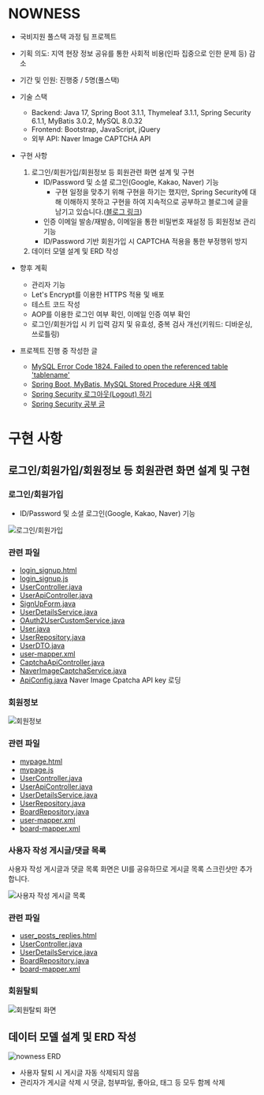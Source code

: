 # NOWNESS
- 국비지원 풀스택 과정 팀 프로젝트
- 기획 의도: 지역 현장 정보 공유를 통한 사회적 비용(인파 집중으로 인한 문제 등) 감소
- 기간 및 인원: 진행중 / 5명(풀스택)

- 기술 스택
  - Backend: Java 17, Spring Boot 3.1.1, Thymeleaf 3.1.1, Spring Security 6.1.1, MyBatis 3.0.2, MySQL 8.0.32
  - Frontend: Bootstrap, JavaScript, jQuery
  - 외부 API: Naver Image CAPTCHA API

- 구현 사항
  1) 로그인/회원가입/회원정보 등 회원관련 화면 설계 및 구현
      - ID/Password 및 소셜 로그인(Google, Kakao, Naver) 기능
        - 구현 일정을 맞추기 위해 구현을 하기는 했지만, Spring Security에 대해 이해하지 못하고 구현을 하여 지속적으로 공부하고 블로그에 글을 남기고 있습니다.([블로그 링크](https://limvik.github.io/categories/spring/)) 
      - 인증 이메일 발송/재발송, 이메일을 통한 비밀번호 재설정 등 회원정보 관리 기능
      - ID/Password 기반 회원가입 시 CAPTCHA 적용을 통한 부정행위 방지
  2) 데이터 모델 설계 및 ERD 작성

- 향후 계획
  - 관리자 기능
  - Let's Encrypt를 이용한 HTTPS 적용 및 배포
  - 테스트 코드 작성
  - AOP를 이용한 로그인 여부 확인, 이메일 인증 여부 확인
  - 로그인/회원가입 시 키 입력 감지 및 유효성, 중복 검사 개선(키워드: 디바운싱, 쓰로틀링)
 
- 프로젝트 진행 중 작성한 글
  - [MySQL Error Code 1824. Failed to open the referenced table 'tablename'](https://limvik.github.io/posts/mysql-error-code-1824/)
  - [Spring Boot, MyBatis, MySQL Stored Procedure 사용 예제](https://limvik.github.io/posts/stored-procedure-example-in-spring-boot-mybatis-mysql/)
  - [Spring Security 로그아웃(Logout) 하기](https://limvik.github.io/posts/spring-security-logout-operation/)
  - [Spring Security 공부 글](https://limvik.github.io/categories/spring/)

# 구현 사항

## 로그인/회원가입/회원정보 등 회원관련 화면 설계 및 구현

### 로그인/회원가입

- ID/Password 및 소셜 로그인(Google, Kakao, Naver) 기능

![로그인/회원가입](https://github.com/kdtkdt/NOWNESS/assets/135004614/cb92ee49-7765-41ae-9be2-98a1a73739cb)

### 관련 파일

- [login_signup.html](https://github.com/kdtkdt/NOWNESS/blob/sg/src/main/resources/templates/login_signup.html)
- [login_signup.js](https://github.com/kdtkdt/NOWNESS/blob/sg/src/main/resources/static/js/user/login_signup.js)
- [UserController.java](https://github.com/kdtkdt/NOWNESS/blob/sg/src/main/java/highfive/nowness/controller/UserController.java)
- [UserApiController.java](https://github.com/kdtkdt/NOWNESS/blob/sg/src/main/java/highfive/nowness/controller/UserApiController.java)
- [SignUpForm.java](https://github.com/kdtkdt/NOWNESS/blob/sg/src/main/java/highfive/nowness/controller/SignUpForm.java)
- [UserDetailsService.java](https://github.com/kdtkdt/NOWNESS/blob/sg/src/main/java/highfive/nowness/service/UserDetailsService.java)
- [OAuth2UserCustomService.java](https://github.com/kdtkdt/NOWNESS/blob/sg/src/main/java/highfive/nowness/service/OAuth2UserCustomService.java)
- [User.java](https://github.com/kdtkdt/NOWNESS/blob/sg/src/main/java/highfive/nowness/domain/User.java)
- [UserRepository.java](https://github.com/kdtkdt/NOWNESS/blob/sg/src/main/java/highfive/nowness/repository/UserRepository.java)
- [UserDTO.java](https://github.com/kdtkdt/NOWNESS/blob/sg/src/main/java/highfive/nowness/dto/UserDTO.java)
- [user-mapper.xml](https://github.com/kdtkdt/NOWNESS/blob/sg/src/main/resources/mapper/user-mapper.xml)
- [CaptchaApiController.java](https://github.com/kdtkdt/NOWNESS/blob/sg/src/main/java/highfive/nowness/controller/CaptchaApiController.java)
- [NaverImageCaptchaService.java](https://github.com/kdtkdt/NOWNESS/blob/sg/src/main/java/highfive/nowness/captcha/NaverImageCaptchaService.java)
- [ApiConfig.java](https://github.com/kdtkdt/NOWNESS/blob/sg/src/main/java/highfive/nowness/config/ApiConfig.java) Naver Image Cpatcha API key 로딩

### 회원정보

![회원정보](https://github.com/kdtkdt/NOWNESS/assets/135004614/c456de35-07c9-4848-b5d1-97dfa7c4582f)

### 관련 파일

- [mypage.html](https://github.com/kdtkdt/NOWNESS/blob/sg/src/main/resources/templates/mypage.html)
- [mypage.js](https://github.com/kdtkdt/NOWNESS/blob/sg/src/main/resources/static/js/user/mypage.js)
- [UserController.java](https://github.com/kdtkdt/NOWNESS/blob/sg/src/main/java/highfive/nowness/controller/UserController.java#L104-L121)
- [UserApiController.java](https://github.com/kdtkdt/NOWNESS/blob/sg/src/main/java/highfive/nowness/controller/UserApiController.java)
- [UserDetailsService.java](https://github.com/kdtkdt/NOWNESS/blob/sg/src/main/java/highfive/nowness/service/UserDetailsService.java)
- [UserRepository.java](https://github.com/kdtkdt/NOWNESS/blob/sg/src/main/java/highfive/nowness/repository/UserRepository.java)
- [BoardRepository.java](https://github.com/kdtkdt/NOWNESS/blob/sg/src/main/java/highfive/nowness/repository/BoardRepository.java)
- [user-mapper.xml](https://github.com/kdtkdt/NOWNESS/blob/sg/src/main/resources/mapper/user-mapper.xml)
- [board-mapper.xml](https://github.com/kdtkdt/NOWNESS/blob/sg/src/main/resources/mapper/board-mapper.xml)

### 사용자 작성 게시글/댓글 목록

사용자 작성 게시글과 댓글 목록 화면은 UI를 공유하므로 게시글 목록 스크린샷만 추가합니다.

![사용자 작성 게시글 목록](https://github.com/kdtkdt/NOWNESS/assets/135004614/44b8c1ee-8e21-487c-af27-882ae0f73484)

### 관련 파일

- [user_posts_replies.html](https://github.com/kdtkdt/NOWNESS/blob/sg/src/main/resources/templates/user_posts_replies.html)
- [UserController.java](https://github.com/kdtkdt/NOWNESS/blob/sg/src/main/java/highfive/nowness/controller/UserController.java#L123-L157)
- [UserDetailsService.java](https://github.com/kdtkdt/NOWNESS/blob/sg/src/main/java/highfive/nowness/service/UserDetailsService.java#L206-L224)
- [BoardRepository.java](https://github.com/kdtkdt/NOWNESS/blob/sg/src/main/java/highfive/nowness/repository/BoardRepository.java)
- [board-mapper.xml](https://github.com/kdtkdt/NOWNESS/blob/sg/src/main/resources/mapper/board-mapper.xml#L15-L39)

### 회원탈퇴

![회원탈퇴 화면](https://github.com/kdtkdt/NOWNESS/assets/135004614/e1813ae5-db4f-4041-a33d-fac08689d73f)


## 데이터 모델 설계 및 ERD 작성

![nowness ERD](https://github.com/kdtkdt/NOWNESS/assets/135004614/b04546f4-0754-4f67-8f56-e9034860cae5)

- 사용자 탈퇴 시 게시글 자동 삭제되지 않음
- 관리자가 게시글 삭제 시 댓글, 첨부파일, 좋아요, 태그 등 모두 함께 삭제
